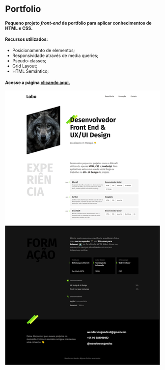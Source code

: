 # Portfolio

#### Pequeno projeto **_front-end_** de portfolio para aplicar conhecimentos de HTML e CSS.

#### Recursos utilizados:

-   Posicionamento de elementos;
-   Responsividade através de media queries;
-   Pseudo-classes;
-   Grid Layout;
-   HTML Semântico;

#### Acesse a página <a href="https://wendersonguedez.github.io/">clicando aqui.</a>

<img src="./img/index.png" alt="Imagem do Projeto Portfolio">
